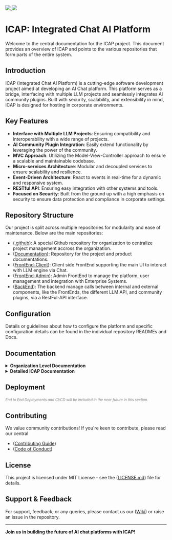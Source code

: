 <p align="Left">
  <a href="https://discord.gg/P2XfVFVU"> 
    <img
      src="https://img.shields.io/badge/discord-blueviolet?style=for-the-badge&logo=discord&logoColor=white&labelColor=000000">
  </a>
  <a href="https://github.com/ICAP-Integrated-Chat-AI-Platform/.github/wiki"> 
    <img
      src="https://img.shields.io/badge/WIKI-blue.svg?style=for-the-badge&logo=read-the-docs&logoColor=white&labelColor=000000&logoWidth=20">
  </a>
</p>

# ICAP: Integrated Chat AI Platform

Welcome to the central documentation for the ICAP project. This document provides an overview of ICAP and points to the various repositories that form parts of the entire system.

## Introduction

ICAP (Integrated Chat AI Platform) is a cutting-edge software development project aimed at developing an AI Chat platform. This platform serves as a bridge, interfacing with multiple LLM projects and seamlessly integrates AI community plugins. Built with security, scalability, and extensibility in mind, ICAP is designed for hosting in corporate environments.

## Key Features

- **Interface with Multiple LLM Projects**: Ensuring compatibility and interoperability with a wide range of projects.
- **AI Community Plugin Integration**: Easily extend functionality by leveraging the power of the community.
- **MVC Approach**: Utilizing the Model-View-Controller approach to ensure a scalable and maintainable codebase.
- **Micro-services Architecture**: Modular and decoupled services to ensure scalability and resilience.
- **Event-Driven Architecture**: React to events in real-time for a dynamic and responsive system.
- **RESTful API**: Ensuring easy integration with other systems and tools.
- **Focused on Security**: Built from the ground up with a high emphasis on security to ensure data protection and compliance in corporate settings.

## Repository Structure

Our project is split across multiple repositories for modularity and ease of maintenance. Below are the main repositories:

- ([.github](https://github.com/ICAP-Integrated-Chat-AI-Platform/.github)): A special Github repository for organization to centralize project management accross the organization.
- ([Documentation](https://github.com/ICAP-Integrated-Chat-AI-Platform/Documentation)): Repository for the project and product documentations.
- ([FrontEnd-Client](https://github.com/ICAP-Integrated-Chat-AI-Platform/FrontEnd-Client)): Client side FrontEnd supporting the main UI to interact with LLM engine via Chat.
- ([FrontEnd-Admin](https://github.com/ICAP-Integrated-Chat-AI-Platform/FrontEnd-Admin)): Admin FrontEnd to manage the platform, user management and integration with Enterprise Systems.
- ([BackEnd](https://github.com/ICAP-Integrated-Chat-AI-Platform/Backend)): The backend manage calls between internal and external components, like the FrontEnds, the different LLM API, and community plugins, via a RestFul-API interface.

## Configuration

Details or guidelines about how to configure the platform and specific configuration details can be found in the individual repository READMEs and Docs.

## Documentation
<details>
  <summary><strong>Organization Level Documentation</strong></summary>
  
  For global project level documentation, discussions and issues refer to the repository `.github`:

  - [Link1](#)
  - [Link2](#)
  - [Link3](#)
  
</details>

<details>
  <summary><strong>Detailed ICAP Documentation</strong></summary>
  
  Please refer to our [Wiki](https://github.com/ICAP-Integrated-Chat-AI-Platform/.github/wiki) or explore the individual repository documentation located in the `Docs` folder.

  **Repository 1**:
  - [link1](#)
  - [link2](#)
  - [link3](#)

  **Repository 2**:
  - [link1](#)
  - [link2](#)
  - [link3](#)

</details>

## Deployment
<p style="font-size: 0.8em; color: grey; margin-top: 20px;"><i>End to End Deployments and CI/CD will be included in the near future in this section.</i></p>

## Contributing
We value community contributions! If you're keen to contribute, please read our central 
- ([Contributing Guide](https://github.com/ICAP-Integrated-Chat-AI-Platform/.github/blob/CONTRIBUTING.md))
- ([Code of Conduct](https://github.com/ICAP-Integrated-Chat-AI-Platform/.github/blob/CODE-OF-CONDUCT.md))

## License
This project is licensed under MIT License - see the ([LICENSE.md](https://github.com/ICAP-Integrated-Chat-AI-Platform/.github/blob/LICENCE.md)) file for details.

## Support & Feedback
For support, feedback, or any queries, please contact us our ([Wiki](https://github.com/ICAP-Integrated-Chat-AI-Platform/.github/wiki)) or raise an issue in the repository.

---

**Join us in building the future of AI chat platforms with ICAP!**
